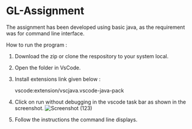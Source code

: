 # GL-Assignment

The assignment has been developed using basic java, as the requirement was for command line interface.

How to run the program :
1. Download the zip or clone the respository to your system local.
2. Open the folder in VsCode.
3. Install extensions link given below :

    vscode:extension/vscjava.vscode-java-pack
    
4. Click on run without debugging in the vscode task bar as shown in the screenshot.
  ![Screenshot (123)](https://user-images.githubusercontent.com/50954235/162801466-1341fa5b-162c-4d28-bd5c-7bf89c47f314.png)
5. Follow the instructions the command line displays.
